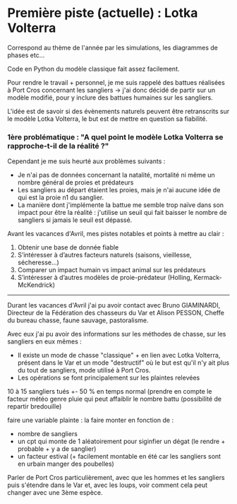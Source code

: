 <h1>Première piste (actuelle) : Lotka Volterra</h1>

Correspond au thème de l'année par les simulations, les diagrammes de phases etc...

Code en Python du modèle classique fait assez facilement.

Pour rendre le travail + personnel, je me suis rappelé des battues réalisées à Port Cros concernant les sangliers -> j'ai donc décidé de partir sur un modèle modifié, pour y inclure des battues humaines sur les sangliers.

L'idée est de savoir si des évènements naturels peuvent être retranscrits sur le modèle Lotka Volterra, le but est de mettre en question sa fiabilité.

<h3>1ère problématique : "A quel point le modèle Lotka Volterra se rapproche-t-il de la réalité ?"</h3>

Cependant je me suis heurté aux problèmes suivants :
* Je n'ai pas de données concernant la natalité, mortalité ni même un nombre général de proies et prédateurs
* Les sangliers au départ étaient les proies, mais je n'ai aucune idée de qui est la proie n1 du sanglier.
* La manière dont j'implémente la battue me semble trop naïve dans son impact pour être la réalité : j'utilise un seuil qui fait baisser le nombre de sangliers si jamais le seuil est dépassé.

Avant les vacances d'Avril, mes pistes notables et points à mettre au clair : 
1. Obtenir une base de donnée fiable
2. S’intéresser à d’autres facteurs naturels (saisons, vieillesse,
sécheresse...)
3. Comparer un impact humain vs impact animal sur les
prédateurs
4. S’intéresser à d’autres modèles de proie-prédateur (Holling,
Kermack-McKendrick)
----------------------------------
Durant les vacances d'Avril j'ai pu avoir contact avec Bruno GIAMINARDI, Directeur de la Fédération des chasseurs du Var et Alison PESSON, Cheffe du bureau chasse, faune sauvage, pastoralisme.

Avec eux j'ai pu avoir des informations sur les méthodes de chasse, sur les sangliers en eux mêmes :
* Il existe un mode de chasse "classique" + en lien avec Lotka Volterra, présent dans le Var et un mode "destructif" où le but est qu'il n'y ait plus du tout de sangliers, mode utilisé à Port Cros.
* Les opérations se font principalement sur les plaintes relevées

10 à 15 sangliers tués +- 50 % en temps normal (prendre en compte le facteur météo genre pluie qui peut affaiblir le nombre battu (possibilité de repartir bredouille)

faire une variable plainte : la faire monter en fonction de :

- nombre de sangliers
- un cpt qui monte de 1 aléatoirement pour siginfier un dégat (le rendre + probable + y a de sanglier)
- un facteur estival (+ facilement montable en été car les sangliers sont en urbain manger des poubelles)

Parler de Port Cros particulièrement, avec que les hommes et les sangliers puis s'étendre dans le Var et, avec les loups, voir comment cela peut changer avec une 3ème espèce.


